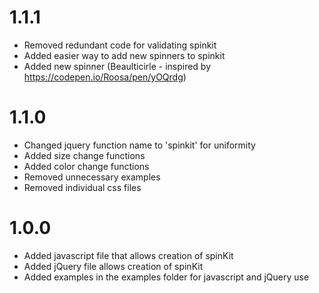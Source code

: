 # 1.1.1

* Removed redundant code for validating spinkit
* Added easier way to add new spinners to spinkit
* Added new spinner (Beaulticirle - inspired by https://codepen.io/Roosa/pen/yOQrdg)

# 1.1.0

* Changed jquery function name to 'spinkit' for uniformity
* Added size change functions
* Added color change functions
* Removed unnecessary examples
* Removed individual css files

# 1.0.0

* Added javascript file that allows creation of spinKit
* Added jQuery file allows creation of spinKit
* Added examples in the examples folder for javascript and jQuery use
